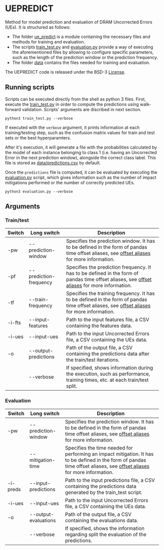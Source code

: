 # UEPREDICT
Method for model prediction and evaluation of DRAM Uncorrected Errors (UEs). It is structured as follows:

 - The folder [ue_predict](ue\_predict) is a module containing the necessary files and methods for training and evaluation.
 - The scripts [train_test.py](train\_test.py) and [evaluation.py](evaluation.py) provide a way of executing the aforementioned files by allowing to configure specific parameters, such as the length of the prediction window or the prediction frequency.
 - The folder [data](data) contains the files needed for training and evaluation.

The UEPREDICT code is released under the BSD-3 [License](LICENSE).


## Running scripts

Scripts can be executed directly from the shell as python 3 files. First, execute the [train_test.py](train\_test.py) in order to compute the predictions using walk-forward validation. Scripts' arguments are discribed in next section.

```shell
python3 train_test.py --verbose
```

If executed with the `verbose` argument, it prints information at each training/testing step, such as the confusion matrix values for train and test sets or the best hyperparamters.

After it's execution, it will generate a file with the probabilities calculated by the model of each instance belonging to class 1 (i.e. having an Uncorrected Error in the next prediction window), alongside the correct class label. This file is stored as [data/predictions.csv](data/predictions.csv) by default.

Once the `predictions` file is computed, it can be evaluated by executing the [evaluation.py](evaluation.py) script, which gives information such as the number of impact mitigations performed or the number of correctly predicted UEs.

```shell
python3 evaluation.py --verbose
```


## Arguments

### Train/test

| Switch | Long switch               | Description                                                                                                         |
| ------ | ------------------------- | ------------------------------------------------------------------------------------------------------------------- |
| -pw    | --prediction-window       | Specifies the prediction window. It has to be defined in the form of pandas time offset aliases, see [offset aliases](https://pandas.pydata.org/pandas-docs/stable/user_guide/timeseries.html#timeseries-offset-aliases) for more information.                                          |
| -pf    | --prediction-frequency    | Specifies the prediction frequency. It has to be defined in the form of pandas time offset aliases, see [offset aliases](https://pandas.pydata.org/pandas-docs/stable/user_guide/timeseries.html#timeseries-offset-aliases) for more information.                                  |
| -tf    | --train-frequency         | Specifies the training frequency. It has to be defined in the form of pandas time offset aliases, see [offset aliases](https://pandas.pydata.org/pandas-docs/stable/user_guide/timeseries.html#timeseries-offset-aliases) for more information.                                  |
| -i-fts | --input-features          | Path to the input features file, a CSV containing the features data.                                                |
| -i-ues | --input-ues               | Path to the input Uncorrected Errors file, a CSV containing the UEs data.                                           |
| -o     | --output-predictions      | Path of the output file, a CSV containing the predictions data after the train/test iterations.                     |
|        | --verbose                 | If specified, shows information during the execution, such as performance, training times, etc. at each train/test split.                                                                                                                                                     |


### Evaluation

| Switch   | Long switch             | Description                                                                                                         |
| -------- | ----------------------- | ------------------------------------------------------------------------------------------------------------------- |
| -pw      | --prediction-window     | Specifies the prediction window. It has to be defined in the form of pandas time offset aliases, see [offset aliases](https://pandas.pydata.org/pandas-docs/stable/user_guide/timeseries.html#timeseries-offset-aliases) for more information.                                          |
|          | --mitigation-time       | Specifies the time needed for performing an impact mitigation. It has to be defined in the form of pandas time offset aliases, see [offset aliases](https://pandas.pydata.org/pandas-docs/stable/user_guide/timeseries.html#timeseries-offset-aliases) for more information.                                                                                                                                               |
| -i-preds | --input-predictions     | Path to the input predictions file, a CSV containing the predictions data generated by the train_test script.       |
| -i-ues | --input-ues               | Path to the input Uncorrected Errors file, a CSV containing the UEs data.                                           |
| -o     | --output-evaluations      | Path of the output file, a CSV containing the evaluations data.                                                     |
|        | --verbose                 | If specified, shows the information regarding split the evaluation of the predictions.                              |


